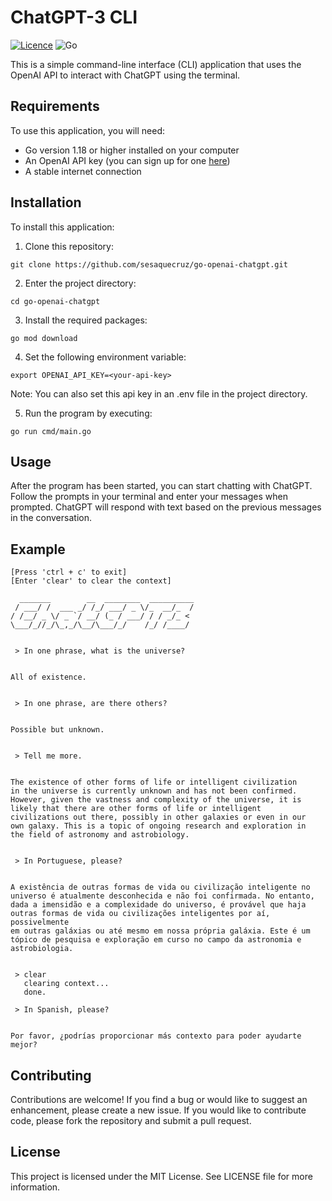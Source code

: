 # ChatGPT-3 CLI

[![Licence](https://img.shields.io/github/license/Ileriayo/markdown-badges?style=for-the-badge)](./LICENSE)
![Go](https://img.shields.io/badge/go-%2300ADD8.svg?style=for-the-badge&logo=go&logoColor=white)

This is a simple command-line interface (CLI) application that uses the OpenAI API to interact with ChatGPT using the terminal.

## Requirements

To use this application, you will need:

- Go version 1.18 or higher installed on your computer
- An OpenAI API key (you can sign up for one [here](https://platform.openai.com/))
- A stable internet connection

## Installation

To install this application: 

1. Clone this repository:

```
git clone https://github.com/sesaquecruz/go-openai-chatgpt.git
```

2. Enter the project directory:

```
cd go-openai-chatgpt
```

3. Install the required packages:

```
go mod download
```

4. Set the following environment variable:

```
export OPENAI_API_KEY=<your-api-key>
```

Note: You can also set this api key in an .env file in the project directory.

5. Run the program by executing:

```
go run cmd/main.go
```

## Usage

After the program has been started, you can start chatting with ChatGPT. Follow the prompts in your terminal and enter your messages when prompted. ChatGPT will respond with text based on the previous messages in the conversation.

## Example

```
[Press 'ctrl + c' to exit]
[Enter 'clear' to clear the context]

  _______        __  ________  __________
 / ___/ /  ___ _/ /_/ ___/ _ \/_  __/_  /
/ /__/ _ \/ _ `/ __/ (_ / ___/ / / _/_ <
\___/_//_/\_,_/\__/\___/_/    /_/ /____/


 > In one phrase, what is the universe?


All of existence.


 > In one phrase, are there others?


Possible but unknown.


 > Tell me more.


The existence of other forms of life or intelligent civilization 
in the universe is currently unknown and has not been confirmed. 
However, given the vastness and complexity of the universe, it is
likely that there are other forms of life or intelligent 
civilizations out there, possibly in other galaxies or even in our 
own galaxy. This is a topic of ongoing research and exploration in 
the field of astronomy and astrobiology.


 > In Portuguese, please?


A existência de outras formas de vida ou civilização inteligente no
universo é atualmente desconhecida e não foi confirmada. No entanto, 
dada a imensidão e a complexidade do universo, é provável que haja 
outras formas de vida ou civilizações inteligentes por aí, possivelmente 
em outras galáxias ou até mesmo em nossa própria galáxia. Este é um 
tópico de pesquisa e exploração em curso no campo da astronomia e 
astrobiologia.


 > clear
   clearing context...
   done.

 > In Spanish, please?


Por favor, ¿podrías proporcionar más contexto para poder ayudarte mejor?
```

## Contributing

Contributions are welcome! If you find a bug or would like to suggest an enhancement, please create a new issue. If you would like to contribute code, please fork the repository and submit a pull request.

## License

This project is licensed under the MIT License. See LICENSE file for more information.
